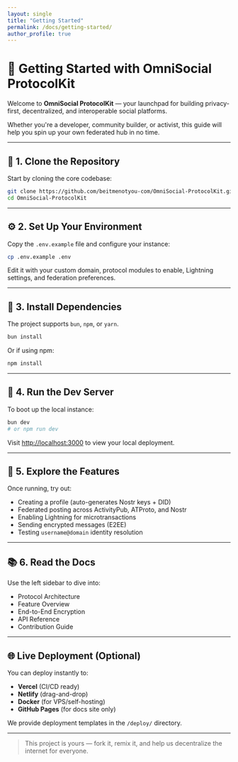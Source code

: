 ```yaml
---
layout: single
title: "Getting Started"
permalink: /docs/getting-started/
author_profile: true
---
```


# 🚀 Getting Started with OmniSocial ProtocolKit

Welcome to **OmniSocial ProtocolKit** — your launchpad for building privacy-first, decentralized, and interoperable social platforms.

Whether you're a developer, community builder, or activist, this guide will help you spin up your own federated hub in no time.

---

## 🔧 1. Clone the Repository

Start by cloning the core codebase:

```bash
git clone https://github.com/beitmenotyou-com/OmniSocial-ProtocolKit.git
cd OmniSocial-ProtocolKit
```

---

## ⚙️ 2. Set Up Your Environment

Copy the `.env.example` file and configure your instance:

```bash
cp .env.example .env
```

Edit it with your custom domain, protocol modules to enable, Lightning settings, and federation preferences.

---

## 🧱 3. Install Dependencies

The project supports `bun`, `npm`, or `yarn`.

```bash
bun install
```

Or if using npm:

```bash
npm install
```

---

## 🧪 4. Run the Dev Server

To boot up the local instance:

```bash
bun dev
# or npm run dev
```

Visit [http://localhost:3000](http://localhost:3000) to view your local deployment.

---

## 🧬 5. Explore the Features

Once running, try out:

- Creating a profile (auto-generates Nostr keys + DID)
- Federated posting across ActivityPub, ATProto, and Nostr
- Enabling Lightning for microtransactions
- Sending encrypted messages (E2EE)
- Testing `username@domain` identity resolution

---

## 📚 6. Read the Docs

Use the left sidebar to dive into:

- Protocol Architecture
- Feature Overview
- End-to-End Encryption
- API Reference
- Contribution Guide

---

## 🌐 Live Deployment (Optional)

You can deploy instantly to:

- **Vercel** (CI/CD ready)
- **Netlify** (drag-and-drop)
- **Docker** (for VPS/self-hosting)
- **GitHub Pages** (for docs site only)

We provide deployment templates in the `/deploy/` directory.

---

> This project is yours — fork it, remix it, and help us decentralize the internet for everyone.
